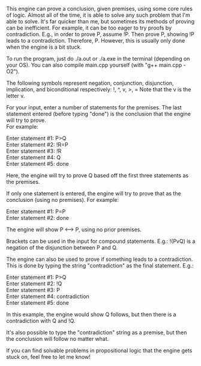 This engine can prove a conclusion, given premises, using some core rules of logic. Almost all of the time, it is able to solve any such problem that I'm able to solve. It's far quicker than me, but sometimes its methods of proving can be inefficient. For example, it can be too eager to try proofs by contradiction. E.g., in order to prove P, assume !P. Then prove P, showing !P leads to a contradiction. Therefore, P. However, this is usually only done when the engine is a bit stuck.

To run the program, just do ./a.out or ./a.exe in the terminal (depending on your OS). You can also compile main.cpp yourself (with "g++ main.cpp -O2").

The following symbols represent negation, conjunction, disjunction, implication, and biconditional respectively:  !, ^, v, >, =
Note that the v is the letter v.

For your input, enter a number of statements for the premises. The last statement entered (before typing "done") is the conclusion that the engine will try to prove.  
For example:

Enter statement #1: P>Q  
Enter statement #2: !R=P  
Enter statement #3: !R  
Enter statement #4: Q  
Enter statement #5: done

Here, the engine will try to prove Q based off the first three statements as the premises.

If only one statement is entered, the engine will try to prove that as the conclusion (using no premises). For example:

Enter statement #1: P=P  
Enter statement #2: done

The engine will show P <--> P, using no prior premises.

Brackets can be used in the input for compound statements. E.g.:   !(PvQ)  is a negation of the disjunction between P and Q.

The engine can also be used to prove if something leads to a contradiction. This is done by typing the string "contradiction" as the final statement. E.g.:

Enter statement #1: P>Q  
Enter statement #2: !Q  
Enter statement #3: P  
Enter statement #4: contradiction  
Enter statement #5: done  

In this example, the engine would show Q follows, but then there is a contradiction with Q and !Q.

It's also possible to type the "contradiction" string as a premise, but then the conclusion will follow no matter what.

If you can find solvable problems in propositional logic that the engine gets stuck on, feel free to let me know!
